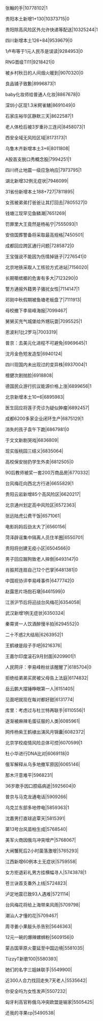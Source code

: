 张翰的手|10778102|1

贵阳本土新增1+130|10373715|0

贵阳除高风险区外允许快递等配送|10325244|1

四川新增本土126+84|9539679|0

1卢布等于1元人民币是误读|9284953|0

RNG晋级TI11|9218421|0

被乡村秋日的人间烟火暖到|9070320|0

良品铺子致歉|8996873|1

baby化妆师给普通人化妆|8867678|0

深圳小区现1.3米鳄雀鳝|8691049|0

石家庄裕华区静默三天|8622587|1

老人体检后被3岁重孙三连问|8458073|1

西安全域无风险区域|8173173|1

乌鲁木齐新增本土3+6|8011808|

A股首支脱口秀概念股|7994251|1

四川终止地震一级应急响应|7973795|1

湖北新增32例无症状|7946099|

31省份新增本土188+727|7811895|

女孩被弟弟打爸爸让其打回去|7805527|0

钱塘江现罕见鱼鳞潮|7651269|

罚罪里大王竟然是杨祐宁|7555093|1

安倍国葬警备将采取最高规格|7450501|

成都回应跨区通行问题|7285872|0

王宝强说不能因为伤情掉链子|7276541|0

北京地铁采取人工核验方式进站|7156020|

长期嚼槟榔的危害有多大|7123290|0

警方通报外籍男子骚扰女性|7114147|1

邓刚中秋假期被鱼塘老板盘了|7111913|

母校撤下李易峰海报|7099467|

舅舅买充气城堡给外甥玩耍|7095525|1

恩波利1比2罗马|7003319|

普京：去美元化进程不可避免|6969645|1

沈月金色短发造型|6940124|

四川现国内未出现过的变异株|6937004|1

檀健次剧抛脸|6918808|

德国民众游行抗议能源价格上涨|6899656|1

北京新增本土10+6|6895983|

医生回应将莲子壳诊为疑似肿瘤|6892457|

成都6200多家企业闭环生产|6875129|1

消失的孩子袁午下跪|6867981|0

于文文新剧哭戏|6836809|

现实版桃园三结义|6835064|

高校保安抛扔学生外卖|6812505|0

90后教师被奖一套200万商品房|6770332|

台风梅花向西北方行进|6655829|1

贵阳云岩新增85个高风险区|6620217|

北京通州划定高中风险区|6572363|

张远陆虎公费干饭|6571061|

电影妈妈后劲太大了|6560156|

菏泽辟谣集中隔离人员住羊圈|6550701|

贵阳将创建无疫小区|6504566|0

男子回应踹狗致老人摔倒|6493147|0

肖振邦连扇自己12个巴掌|6481381|0

中国视协评李易峰事件|6477742|0

赵露思片场抱石墩|6461599|0

江浙沪节后将迎战台风梅花|6354058|

武汉新增1例无症状|6350324|

秦霄贤一人饮酒醉慢半拍|6294552|0

二十不惑2大结局|6263952|1

王鹤棣是段子手吧|6216376|

王嘉尔印度滚石9月封面|6209901|1

人民网评：李易峰粉丝该醒醒了|6185704|0

拒绝给弟弟买房被父母告上法庭|6174832|

岳云鹏大摆锤睁眼第一人|6151405|

见面吧就现在每对都好甜|6131774|

库里：考虑过与杜兰特再联手|6110556|1

逐渐被麻辣毛蛋征服的人类|6085961|

网传杨紫王鹤棣出演风月锦囊|6082372|

北京学校疫情风险总体可控|6070599|1

杜小华进行DNA比对|6069118|0

俄军解释从乌多地撤军原因|6065146|

那木汗意难平|5968231|

36岁歌手因口腔癌病逝|5925604|0

普京与马克龙通电话|5909266|

乌克兰东部多地停电|5859363|1

沈嘉男打直球追覃天|5815391|

第13号台风苗柏生成|5768540|

美军火商因俄乌冲突增产|5768067|

大闸蟹死后2小时菌落激增|5765293|

江西新增60例本土无症状|5759558|

女方拒退彩礼男方挂横幅寻人|5743878|1

苍兰诀首支番外上线|5724823|

泸定地震已致93人遇难|5721114|

台风梅花将给上海带来风雨|5709798|

潮汕人才懂的花|5709467|

周寻姜小果敲头杀告别|5646363|

12元一碗的爆辣螺蛳粉|5609156|0

蒙古国草原火蔓延至中国边境|5581035|

TizzyT新歌100|5580393|

她们的名字三姐妹联手|5549900|

近300人合力找回走失7天老人|5535642|

你安全吗为女性发声|5507232|

匈牙利高官称俄乌冲突欧盟是输家|5505425|

还我的寻果cp|5490538|

